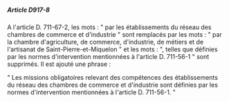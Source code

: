 ##### Article D917-8

A l'article D. 711-67-2, les mots : " par les établissements du réseau des chambres de commerce et d'industrie " sont remplacés par les mots : " par la chambre d'agriculture, de commerce, d'industrie, de métiers et de l'artisanat de Saint-Pierre-et-Miquelon " et les mots : ", telles que définies par les normes d'intervention mentionnées à l'article D. 711-56-1 " sont supprimés. Il est ajouté une phrase :

" Les missions obligatoires relevant des compétences des établissements du réseau des chambres de commerce et d'industrie sont définies par les normes d'intervention mentionnées à l'article D. 711-56-1. "

